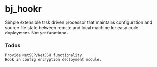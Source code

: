 # bj_hookr
Simple extensible task driven processor that maintains configuration and source file state between remote and local machine for easy code deployment.
Not yet functional.

### Todos
    Provide NetSCP/NetSSH functionality.
    Hook in config encryption deployment module.
    
